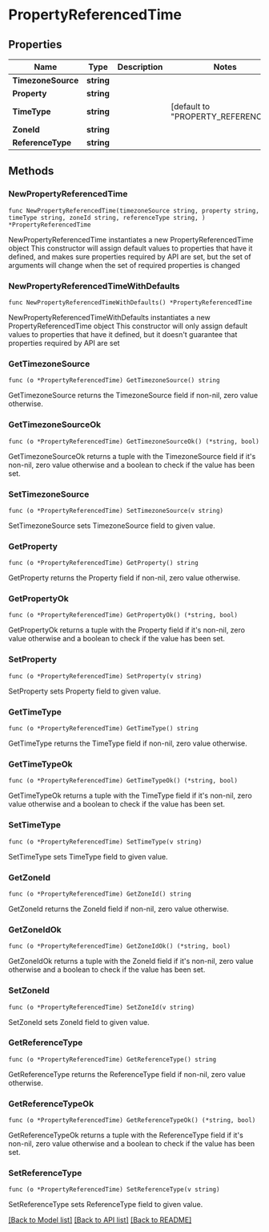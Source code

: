 # PropertyReferencedTime

## Properties

Name | Type | Description | Notes
------------ | ------------- | ------------- | -------------
**TimezoneSource** | **string** |  | 
**Property** | **string** |  | 
**TimeType** | **string** |  | [default to "PROPERTY_REFERENCED"]
**ZoneId** | **string** |  | 
**ReferenceType** | **string** |  | 

## Methods

### NewPropertyReferencedTime

`func NewPropertyReferencedTime(timezoneSource string, property string, timeType string, zoneId string, referenceType string, ) *PropertyReferencedTime`

NewPropertyReferencedTime instantiates a new PropertyReferencedTime object
This constructor will assign default values to properties that have it defined,
and makes sure properties required by API are set, but the set of arguments
will change when the set of required properties is changed

### NewPropertyReferencedTimeWithDefaults

`func NewPropertyReferencedTimeWithDefaults() *PropertyReferencedTime`

NewPropertyReferencedTimeWithDefaults instantiates a new PropertyReferencedTime object
This constructor will only assign default values to properties that have it defined,
but it doesn't guarantee that properties required by API are set

### GetTimezoneSource

`func (o *PropertyReferencedTime) GetTimezoneSource() string`

GetTimezoneSource returns the TimezoneSource field if non-nil, zero value otherwise.

### GetTimezoneSourceOk

`func (o *PropertyReferencedTime) GetTimezoneSourceOk() (*string, bool)`

GetTimezoneSourceOk returns a tuple with the TimezoneSource field if it's non-nil, zero value otherwise
and a boolean to check if the value has been set.

### SetTimezoneSource

`func (o *PropertyReferencedTime) SetTimezoneSource(v string)`

SetTimezoneSource sets TimezoneSource field to given value.


### GetProperty

`func (o *PropertyReferencedTime) GetProperty() string`

GetProperty returns the Property field if non-nil, zero value otherwise.

### GetPropertyOk

`func (o *PropertyReferencedTime) GetPropertyOk() (*string, bool)`

GetPropertyOk returns a tuple with the Property field if it's non-nil, zero value otherwise
and a boolean to check if the value has been set.

### SetProperty

`func (o *PropertyReferencedTime) SetProperty(v string)`

SetProperty sets Property field to given value.


### GetTimeType

`func (o *PropertyReferencedTime) GetTimeType() string`

GetTimeType returns the TimeType field if non-nil, zero value otherwise.

### GetTimeTypeOk

`func (o *PropertyReferencedTime) GetTimeTypeOk() (*string, bool)`

GetTimeTypeOk returns a tuple with the TimeType field if it's non-nil, zero value otherwise
and a boolean to check if the value has been set.

### SetTimeType

`func (o *PropertyReferencedTime) SetTimeType(v string)`

SetTimeType sets TimeType field to given value.


### GetZoneId

`func (o *PropertyReferencedTime) GetZoneId() string`

GetZoneId returns the ZoneId field if non-nil, zero value otherwise.

### GetZoneIdOk

`func (o *PropertyReferencedTime) GetZoneIdOk() (*string, bool)`

GetZoneIdOk returns a tuple with the ZoneId field if it's non-nil, zero value otherwise
and a boolean to check if the value has been set.

### SetZoneId

`func (o *PropertyReferencedTime) SetZoneId(v string)`

SetZoneId sets ZoneId field to given value.


### GetReferenceType

`func (o *PropertyReferencedTime) GetReferenceType() string`

GetReferenceType returns the ReferenceType field if non-nil, zero value otherwise.

### GetReferenceTypeOk

`func (o *PropertyReferencedTime) GetReferenceTypeOk() (*string, bool)`

GetReferenceTypeOk returns a tuple with the ReferenceType field if it's non-nil, zero value otherwise
and a boolean to check if the value has been set.

### SetReferenceType

`func (o *PropertyReferencedTime) SetReferenceType(v string)`

SetReferenceType sets ReferenceType field to given value.



[[Back to Model list]](../README.md#documentation-for-models) [[Back to API list]](../README.md#documentation-for-api-endpoints) [[Back to README]](../README.md)


